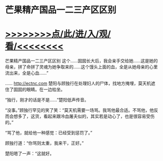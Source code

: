 # 芒果精产国品一二三产区区别

# <a href="https://github.com/verttd/lkjh/issues/1">>>>>>>>>点/此/进/入/观/看/<<<<<<<<</a>

芒果精产国品一二三产区区别
这个……囡囡长大后，我会亲手交给她……这是她的母亲，拼了命拼了灵魂为她争取来的……这个馒头上面的血，全是从她母亲的心里流出来，全是心血……”

……
http://ectnc.com
楚阳与顾独行在处理妇人的尸体，找地方掩埋，莫天机遮住了囡囡的眼睛。在一边枯坐。

“独行，刚才的话是不是……”楚阳低声传音。

“没事。”顾独行罕见的笑了笑：“莫天机需要一场骂。我骂他最合适。不骂他，他反而会想多了，这货，看起来跟冷血屠夫似的，其实若是动心了，也是很容易受伤的。”

“骂了他，就给他一种感觉：已经受到惩罚了。”

顾独行道：“你骂则太重，我来干，正好。”

楚阳嗯了一声：“这就好。
